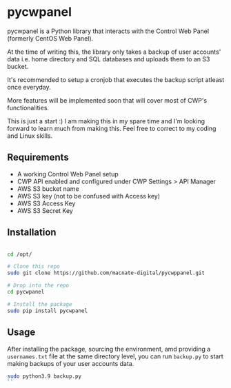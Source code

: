 # pycwpanel

pycwpanel is a Python library that interacts with the Control Web Panel (formerly CentOS Web Panel).

At the time of writing this, the library only takes a backup of user accounts' data i.e. home directory and SQL databases and uploads them to an S3 bucket. 

It's recommended to setup a cronjob that executes the backup script atleast once everyday.

More features will be implemented soon that will cover most of CWP's functionalities.

This is just a start :) I am making this in my spare time and I'm looking forward to learn much from making this. Feel free to correct to my coding and Linux skills.


## Requirements
- A working Control Web Panel setup
- CWP API enabled and configured under CWP Settings > API Manager
- AWS S3 bucket name
- AWS S3 key (not to be confused with Access key)
- AWS S3 Access Key
- AWS S3 Secret Key


## Installation

```bash

cd /opt/

# Clone this repo
sudo git clone https://github.com/macnate-digital/pycwppanel.git

# Drop into the repo
cd pycwpanel

# Install the package
sudo pip install pycwpanel

```

## Usage

After installing the package, sourcing the environment, amd providing a `usernames.txt` file at the same directory level, you can run `backup.py` to start making backups of your user accounts data.

```bash
sudo python3.9 backup.py
``

